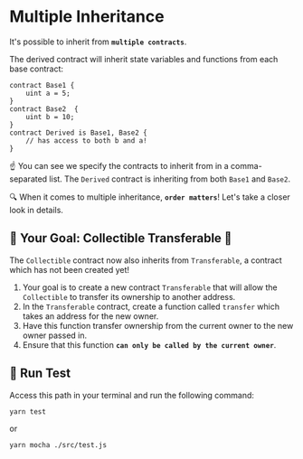 # Multiple Inheritance

It's possible to inherit from **`multiple contracts`**.

The derived contract will inherit state variables and functions from each base contract:

```solidity
contract Base1 {
    uint a = 5;
}
contract Base2  {
    uint b = 10;
}
contract Derived is Base1, Base2 {
    // has access to both b and a!
}
```

☝️ You can see we specify the contracts to inherit from in a comma-separated list. The `Derived` contract is inheriting from both `Base1` and `Base2`.

🔍 When it comes to multiple inheritance, **`order matters`**! Let's take a closer look in details.

## 🏁 Your Goal: Collectible Transferable 💫

The `Collectible` contract now also inherits from `Transferable`, a contract which has not been created yet!

1. Your goal is to create a new contract `Transferable` that will allow the `Collectible` to transfer its ownership to another address.
2. In the `Transferable` contract, create a function called `transfer` which takes an address for the new owner.
3. Have this function transfer ownership from the current owner to the new owner passed in.
4. Ensure that this function **`can only be called by the current owner`**.

## 🧪 Run Test

Access this path in your terminal and run the following command:

```bash
yarn test
```

or

```bash
yarn mocha ./src/test.js
```